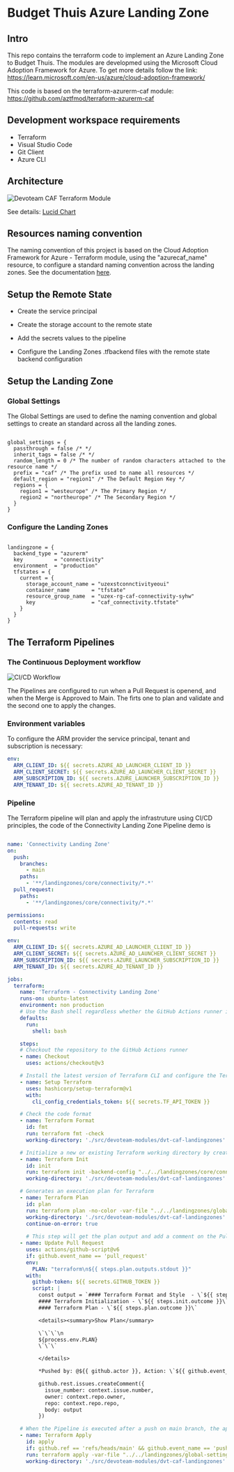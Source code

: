 # Budget Thuis Azure Landing Zone

## Intro

This repo contains the terraform code to implement an Azure Landing Zone to Budget Thuis. The modules are developmed using the Microsoft Cloud Adoption Framework for Azure. To get more details follow the link: https://learn.microsoft.com/en-us/azure/cloud-adoption-framework/

This code is based on the terraform-azurerm-caf module: https://github.com/aztfmod/terraform-azurerm-caf


## Development workspace requirements
 
 - Terraform
 - Visual Studio Code
 - Git Client
 - Azure CLI


## Architecture

![Devoteam CAF Terraform Module](assets/architecture.jpeg)

See details: [Lucid Chart](https://lucid.app/lucidchart/8214442d-934b-49cc-a34c-5924447475e0/edit?viewport_loc=-2324%2C-843%2C5450%2C2591%2C0_0&invitationId=inv_5c53211b-8739-42af-b48f-d0e178efcb95)


## Resources naming convention

The naming convention of this project is based on the Cloud Adoption Framework for Azure - Terraform module, using the "azurecaf_name" resource, to configure a standard naming convention across the landing zones. See the documentation [here](https://github.com/aztfmod/terraform-azurerm-caf/blob/main/documentation/conventions.md). 


## Setup the Remote State

  - Create the service principal

  - Create the storage account to the remote state
  
  - Add the secrets values to the pipeline 
  
  - Configure the Landing Zones .tfbackend files with the remote state backend configuration


## Setup the Landing Zone

### Global Settings

The Global Settings are used to define the naming convention and global settings to create an standard across all the landing zones.


```hcl

global_settings = {
  passthrough = false /* */
  inherit_tags = false /* */
  random_length = 0 /* The number of random characters attached to the resource name */
  prefix = "caf" /* The prefix used to name all resources */
  default_region = "region1" /* The Default Region Key */
  regions = {
    region1 = "westeurope" /* The Primary Region */
    region2 = "northeurope" /* The Secondary Region */
  }
}

```


### Configure the Landing Zones


```hcl

landingzone = {
  backend_type = "azurerm"
  key          = "connectivity"
  environment  = "production"
  tfstates = {
    current = {      
      storage_account_name = "uzexstconnctivityeoui"
      container_name       = "tfstate"
      resource_group_name  = "uzex-rg-caf-connectivity-syhw"
      key                  = "caf_connectivity.tfstate"      
    }
  }
}

```


## The Terraform Pipelines


### The Continuous Deployment workflow

![CI/CD Workflow](assets/ci_cd_workflow.jpeg)

The Pipelines are configured to run when a Pull Request is openend, and when the Merge is Approved to Main. The firts one to plan and validate and the second one to apply the changes.



### Environment variables

To configure the ARM provider the service principal, tenant and subscription is necessary:

```yaml
env:
  ARM_CLIENT_ID: ${{ secrets.AZURE_AD_LAUNCHER_CLIENT_ID }}
  ARM_CLIENT_SECRET: ${{ secrets.AZURE_AD_LAUNCHER_CLIENT_SECRET }}
  ARM_SUBSCRIPTION_ID: ${{ secrets.AZURE_LAUNCHER_SUBSCRIPTION_ID }}
  ARM_TENANT_ID: ${{ secrets.AZURE_AD_TENANT_ID }}

```


### Pipeline

The Terraform pipeline will plan and apply the infrastruture using CI/CD principles, the code of the Connectivity Landing Zone Pipeline demo is

```yaml 

name: 'Connectivity Landing Zone'
on:
  push:      
    branches:
      - main
    paths:
      - '**/landingzones/core/connectivity/*.*' 
  pull_request:
    paths:
      - '**/landingzones/core/connectivity/*.*' 

permissions:
  contents: read
  pull-requests: write

env:
  ARM_CLIENT_ID: ${{ secrets.AZURE_AD_LAUNCHER_CLIENT_ID }}
  ARM_CLIENT_SECRET: ${{ secrets.AZURE_AD_LAUNCHER_CLIENT_SECRET }}
  ARM_SUBSCRIPTION_ID: ${{ secrets.AZURE_LAUNCHER_SUBSCRIPTION_ID }}
  ARM_TENANT_ID: ${{ secrets.AZURE_AD_TENANT_ID }}  

jobs:
  terraform:
    name: 'Terraform - Connectivity Landing Zone'
    runs-on: ubuntu-latest
    environment: non production      
    # Use the Bash shell regardless whether the GitHub Actions runner is ubuntu-latest, macos-latest, or windows-latest
    defaults:
      run:
        shell: bash

    steps:
    # Checkout the repository to the GitHub Actions runner
    - name: Checkout
      uses: actions/checkout@v3

    # Install the latest version of Terraform CLI and configure the Terraform CLI configuration file with a Terraform Cloud user API token
    - name: Setup Terraform
      uses: hashicorp/setup-terraform@v1
      with:
        cli_config_credentials_token: ${{ secrets.TF_API_TOKEN }}

    # Check the code format
    - name: Terraform Format
      id: fmt
      run: terraform fmt -check
      working-directory: './src/devoteam-modules/dvt-caf-landingzones'

    # Initialize a new or existing Terraform working directory by creating initial files, loading any remote state, downloading modules, etc.
    - name: Terraform Init
      id: init
      run: terraform init -backend-config "../../landingzones/core/connectivity/connectivity.tfbackend" 
      working-directory: './src/devoteam-modules/dvt-caf-landingzones'

    # Generates an execution plan for Terraform
    - name: Terraform Plan
      id: plan
      run: terraform plan -no-color -var-file "../../landingzones/global-settings.tfvars" -var-file "../../landingzones/core/connectivity/landingzone.tfvars" -var-file "../../landingzones/core/connectivity/network_security.tfvars"  
      working-directory: './src/devoteam-modules/dvt-caf-landingzones'
      continue-on-error: true
      
      # This step will get the plan output and add a comment on the Pull Request, the reviewer woll can take a look on the changes and aprove the PR
    - name: Update Pull Request
      uses: actions/github-script@v6
      if: github.event_name == 'pull_request'
      env:
        PLAN: "terraform\n${{ steps.plan.outputs.stdout }}"
      with:
        github-token: ${{ secrets.GITHUB_TOKEN }}
        script: |
          const output = `#### Terraform Format and Style  - \`${{ steps.fmt.outcome }}\`
          #### Terraform Initialization - \`${{ steps.init.outcome }}\`
          #### Terraform Plan - \`${{ steps.plan.outcome }}\`          

          <details><summary>Show Plan</summary>

          \`\`\`\n
          ${process.env.PLAN}
          \`\`\`

          </details>

          *Pushed by: @${{ github.actor }}, Action: \`${{ github.event_name }}\`*`;

          github.rest.issues.createComment({
            issue_number: context.issue.number,
            owner: context.repo.owner,
            repo: context.repo.repo,
            body: output
          })

    # When the Pipeline is executed after a push on main branch, the apply will be auto approved and the infrastructure will be provisioned
    - name: Terraform Apply
      id: apply
      if: github.ref == 'refs/heads/main' && github.event_name == 'push'
      run: terraform apply -var-file "../../landingzones/global-settings.tfvars" -var-file "../../landingzones/core/connectivity/landingzone.tfvars" -var-file "../../landingzones/core/connectivity/network_security.tfvars" -auto-approve      
      working-directory: './src/devoteam-modules/dvt-caf-landingzones'      

```
 



